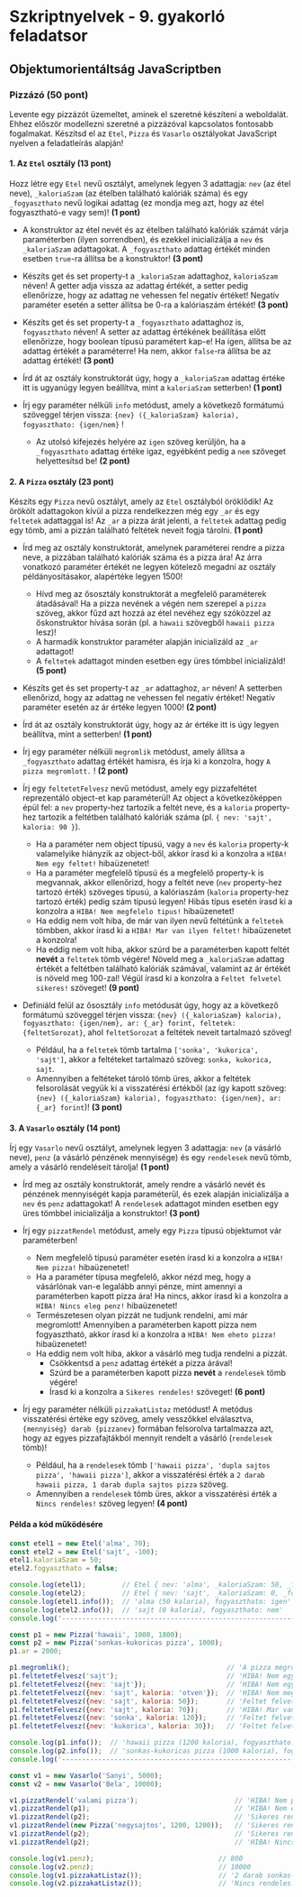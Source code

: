 # Szkriptnyelvek - 9. gyakorló feladatsor

## Objektumorientáltság JavaScriptben


### Pizzázó (50 pont)

Levente egy pizzázót üzemeltet, aminek el szeretné készíteni a weboldalát. Ehhez először modellezni szeretné a pizzázóval kapcsolatos fontosabb fogalmakat. Készítsd el az `Etel`, `Pizza` és `Vasarlo` osztályokat JavaScript nyelven a feladatleírás alapján!


#### 1. Az `Etel` osztály (13 pont)

Hozz létre egy `Etel` nevű osztályt, amelynek legyen 3 adattagja: `nev` (az étel neve), `_kaloriaSzam` (az ételben található kalóriák száma) és egy `_fogyaszthato` nevű logikai adattag (ez mondja meg azt, hogy az étel fogyasztható-e vagy sem)! **(1 pont)**

* A konstruktor az étel nevét és az ételben található kalóriák számát várja paraméterben (ilyen sorrendben), és ezekkel inicializálja a `nev` és `_kaloriaSzam` adattagokat. A `_fogyaszthato` adattag értékét minden esetben `true`-ra állítsa be a konstruktor! **(3 pont)**

* Készíts get és set property-t a `_kaloriaSzam` adattaghoz, `kaloriaSzam` néven! A getter adja vissza az adattag értékét, a setter pedig ellenőrizze, hogy az adattag ne vehessen fel negatív értéket! Negatív paraméter esetén a setter állítsa be 0-ra a kalóriaszám értékét! **(3 pont)**

* Készíts get és set property-t a `_fogyaszthato` adattaghoz is, `fogyaszthato` néven! A setter az adattag értékének beállítása előtt ellenőrizze, hogy boolean típusú paramétert kap-e! Ha igen, állítsa be az adattag értékét a paraméterre! Ha nem, akkor `false`-ra állítsa be az adattag értékét! **(3 pont)**

* Írd át az osztály konstruktorát úgy, hogy a `_kaloriaSzam` adattag értéke itt is ugyanúgy legyen beállítva, mint a `kaloriaSzam` setterben! **(1 pont)**

* Írj egy paraméter nélküli `info` metódust, amely a következő formátumú szöveggel térjen vissza: `{nev} ({_kaloriaSzam} kaloria), fogyaszthato: {igen/nem}` !
    * Az utolsó kifejezés helyére az `igen` szöveg kerüljön, ha a `_fogyaszthato` adattag értéke igaz, egyébként pedig a `nem` szöveget helyettesítsd be! **(2 pont)**


#### 2. A `Pizza` osztály (23 pont)

Készíts egy `Pizza` nevű osztályt, amely az `Etel` osztályból öröklődik! Az örökölt adattagokon kívül a pizza rendelkezzen még egy `_ar` és egy `feltetek` adattaggal is! Az `_ar` a pizza árát jelenti, a `feltetek` adattag pedig egy tömb, ami a pizzán található feltétek neveit fogja tárolni. **(1 pont)**

* Írd meg az osztály konstruktorát, amelynek paraméterei rendre a pizza neve, a pizzában található kalóriák száma és a pizza ára! Az árra vonatkozó paraméter értékét ne legyen kötelező megadni az osztály példányosításakor, alapértéke legyen 1500!
    * Hívd meg az ősosztály konstruktorát a megfelelő paraméterek átadásával! Ha a pizza nevének a végén nem szerepel a `pizza` szöveg, akkor fűzd azt hozzá az étel nevéhez egy szóközzel az őskonstruktor hívása során (pl. a `hawaii` szövegből `hawaii pizza` lesz)!
    * A harmadik konstruktor paraméter alapján inicializáld az `_ar` adattagot!
    * A `feltetek` adattagot minden esetben egy üres tömbbel inicializáld! **(5 pont)**

* Készíts get és set property-t az `_ar` adattaghoz, `ar` néven! A setterben ellenőrizd, hogy az adattag ne vehessen fel negatív értéket! Negatív paraméter esetén az ár értéke legyen 1000! **(2 pont)**

* Írd át az osztály konstruktorát úgy, hogy az ár értéke itt is úgy legyen beállítva, mint a setterben! **(1 pont)**

* Írj egy paraméter nélküli `megromlik` metódust, amely állítsa a `_fogyaszthato` adattag értékét hamisra, és írja ki a konzolra, hogy `A pizza megromlott.` ! **(2 pont)**

* Írj egy `feltetetFelvesz` nevű metódust, amely egy pizzafeltétet reprezentáló object-et kap paraméterül! Az object a következőképpen épül fel: a `nev` property-hez tartozik a feltét neve, és a `kaloria` property-hez tartozik a feltétben található kalóriák száma (pl. `{ nev: 'sajt', kaloria: 90 }`).
    * Ha a paraméter nem object típusú, vagy a `nev` és `kaloria` property-k valamelyike hiányzik az object-ből, akkor írasd ki a konzolra a `HIBA! Nem egy feltet!` hibaüzenetet!
    * Ha a paraméter megfelelő típusú és a megfelelő property-k is megvannak, akkor ellenőrizd, hogy a feltét neve (`nev` property-hez tartozó érték) szöveges típusú, a kalóriaszám (`kaloria` property-hez tartozó érték) pedig szám típusú legyen! Hibás típus esetén írasd ki a konzolra a `HIBA! Nem megfelelo tipus!` hibaüzenetet!
    * Ha eddig nem volt hiba, de már van ilyen nevű feltétünk a `feltetek` tömbben, akkor írasd ki a `HIBA! Mar van ilyen feltet!` hibaüzenetet a konzolra!
    * Ha eddig nem volt hiba, akkor szúrd be a paraméterben kapott feltét **nevét** a `feltetek` tömb végére! Növeld meg a `_kaloriaSzam` adattag értékét a feltétben található kalóriák számával, valamint az ár értékét is növeld meg 100-zal! Végül írasd ki a konzolra a `Feltet felvetel sikeres!` szöveget! **(9 pont)**

* Definiáld felül az ősosztály `info` metódusát úgy, hogy az a következő formátumú szöveggel térjen vissza: `{nev} ({_kaloriaSzam} kaloria), fogyaszthato: {igen/nem}, ar: {_ar} forint, feltetek: {feltetSorozat}`, ahol `feltetSorozat` a feltétek neveit tartalmazó szöveg!
    * Például, ha a `feltetek` tömb tartalma `['sonka', 'kukorica', 'sajt']`, akkor a feltéteket tartalmazó szöveg: `sonka, kukorica, sajt`.
    * Amennyiben a feltéteket tároló tömb üres, akkor a feltétek felsorolását vegyük ki a visszatérési értékből (az így kapott szöveg: `{nev} ({_kaloriaSzam} kaloria), fogyaszthato: {igen/nem}, ar: {_ar} forint`)! **(3 pont)**


#### 3. A `Vasarlo` osztály (14 pont)

Írj egy `Vasarlo` nevű osztályt, amelynek legyen 3 adattagja: `nev` (a vásárló neve), `penz` (a vásárló pénzének mennyisége) és egy `rendelesek` nevű tömb, amely a vásárló rendeléseit tárolja! **(1 pont)**

* Írd meg az osztály konstruktorát, amely rendre a vásárló nevét és pénzének mennyiségét kapja paraméterül, és ezek alapján inicializálja a `nev` és `penz` adattagokat! A `rendelesek` adattagot minden esetben egy üres tömbbel inicializálja a konstruktor! **(3 pont)**

* Írj egy `pizzatRendel` metódust, amely egy `Pizza` típusú objektumot vár paraméterben!
    * Nem megfelelő típusú paraméter esetén írasd ki a konzolra a `HIBA! Nem pizza!` hibaüzenetet!
    * Ha a paraméter típusa megfelelő, akkor nézd meg, hogy a vásárlónak van-e legalább annyi pénze, mint amennyi a paraméterben kapott pizza ára! Ha nincs, akkor írasd ki a konzolra a `HIBA! Nincs eleg penz!` hibaüzenetet!
    * Természetesen olyan pizzát ne tudjunk rendelni, ami már megromlott! Amennyiben a paraméterben kapott pizza nem fogyasztható, akkor írasd ki a konzolra a `HIBA! Nem eheto pizza!` hibaüzenetet!
    * Ha eddig nem volt hiba, akkor a vásárló meg tudja rendelni a pizzát.
        * Csökkentsd a `penz` adattag értékét a pizza árával!
        * Szúrd be a paraméterben kapott pizza **nevét** a `rendelesek` tömb végére!
        * Írasd ki a konzolra a `Sikeres rendeles!` szöveget! **(6 pont)**

* Írj egy paraméter nélküli `pizzakatListaz` metódust! A metódus visszatérési értéke egy szöveg, amely vesszőkkel elválasztva, `{mennyiség} darab {pizzanev}` formában felsorolva tartalmazza azt, hogy az egyes pizzafajtákból mennyit rendelt a vásárló (`rendelesek` tömb)!
    * Például, ha a `rendelesek` tömb `['hawaii pizza', 'dupla sajtos pizza', 'hawaii pizza']`, akkor a visszatérési érték a `2 darab hawaii pizza, 1 darab dupla sajtos pizza` szöveg.
    * Amennyiben a `rendelesek` tömb üres, akkor a visszatérési érték a `Nincs rendeles!` szöveg legyen! **(4 pont)**


#### Példa a kód működésére

```js
const etel1 = new Etel('alma', 70);
const etel2 = new Etel('sajt', -100);
etel1.kaloriaSzam = 50;
etel2.fogyaszthato = false;

console.log(etel1);         // Etel { nev: 'alma', _kaloriaSzam: 50, _fogyaszthato: true }
console.log(etel2);         // Etel { nev: 'sajt', _kaloriaSzam: 0, _fogyaszthato: false }
console.log(etel1.info());  // 'alma (50 kaloria), fogyaszthato: igen'
console.log(etel2.info());  // 'sajt (0 kaloria), fogyaszthato: nem'
console.log('----------------------------------------------------------------------------------------------------');

const p1 = new Pizza('hawaii', 1000, 1800);
const p2 = new Pizza('sonkas-kukoricas pizza', 1000);
p1.ar = 2000;

p1.megromlik();                                       // 'A pizza megromlott.'
p1.feltetetFelvesz('sajt');                           // 'HIBA! Nem egy feltet!'
p1.feltetetFelvesz({nev: 'sajt'});                    // 'HIBA! Nem egy feltet!'
p1.feltetetFelvesz({nev: 'sajt', kaloria: 'otven'});  // 'HIBA! Nem megfelelo tipus!'
p1.feltetetFelvesz({nev: 'sajt', kaloria: 50});       // 'Feltet felvetel sikeres!'
p1.feltetetFelvesz({nev: 'sajt', kaloria: 70});       // 'HIBA! Mar van ilyen feltet!'
p1.feltetetFelvesz({nev: 'sonka', kaloria: 120});     // 'Feltet felvetel sikeres!'
p1.feltetetFelvesz({nev: 'kukorica', kaloria: 30});   // 'Feltet felvetel sikeres!'

console.log(p1.info());  // 'hawaii pizza (1200 kaloria), fogyaszthato: nem, ar: 2300 forint, feltetek: sajt, sonka, kukorica'
console.log(p2.info());  // 'sonkas-kukoricas pizza (1000 kaloria), fogyaszthato: igen, ar: 1500 forint'
console.log('----------------------------------------------------------------------------------------------------');

const v1 = new Vasarlo('Sanyi', 5000);
const v2 = new Vasarlo('Bela', 10000);

v1.pizzatRendel('valami pizza');                        // 'HIBA! Nem pizza!'
v1.pizzatRendel(p1);                                    // 'HIBA! Nem eheto pizza!'
v1.pizzatRendel(p2);                                    // 'Sikeres rendeles!'
v1.pizzatRendel(new Pizza('negysajtos', 1200, 1200));   // 'Sikeres rendeles!'
v1.pizzatRendel(p2);                                    // 'Sikeres rendeles!'
v1.pizzatRendel(p2);                                    // 'HIBA! Nincs eleg penz!'

console.log(v1.penz);                               // 800
console.log(v2.penz);                               // 10000
console.log(v1.pizzakatListaz());                   // '2 darab sonkas-kukoricas pizza, 1 darab negysajtos pizza'
console.log(v2.pizzakatListaz());                   // 'Nincs rendeles!'
```
